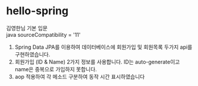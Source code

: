 # hello-spring
김영한님 기본 입문 <br>
java sourceCompatibility = '11' <br>

1. Spring Data JPA를 이용하여 데이터베이스에 회원가입 및 회원목록 두가지 api를 구현하였습니다.  
2. 회원가입 (ID & Name) 2가지 정보를 사용합니다. ID는 auto-generate이고 name은 중복으로 가입하지 못합니다.
3. aop 적용하여 각 메소드 구분하여 동작 시간 표시하였습니다 
